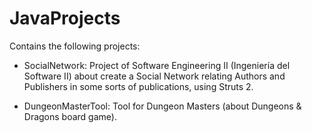 JavaProjects
============

Contains the following projects:

* SocialNetwork: Project of Software Engineering II (Ingeniería del Software II) about create a Social Network relating Authors and Publishers in some sorts of publications, using Struts 2. 

* DungeonMasterTool: Tool for Dungeon Masters (about Dungeons & Dragons board game). 


